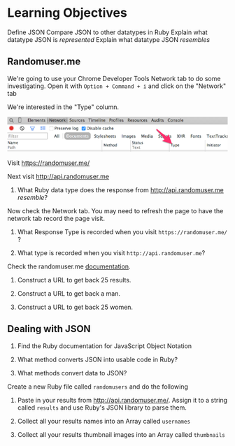 # Learning Objectives

Define JSON
Compare JSON to other datatypes in Ruby
Explain what datatype JSON is *represented*
Explain what datatype JSON *resembles*

## Randomuser.me

We're going to use your Chrome Developer Tools Network tab to do some investigating.  Open it with `Option + Command + i` and click on the "Network" tab

We're interested in the "Type" column.  

![:image](gravatar_app/public/img/network_tab.png)

Visit https://randomuser.me/

Next visit http://api.randomuser.me

1. What Ruby data type does the response from http://api.randomuser.me *resemble*?

Now check the Network tab.  You may need to refresh the page to have the network tab record the page visit.

1. What Response Type is recorded when you visit `https://randomuser.me/` ?

1. What type is recorded when you visit `http://api.randomuser.me`?

Check the randomuser.me [documentation](https://randomuser.me/documentation#results).

1.  Construct a URL to get back 25 results.

1.  Construct a URL to get back a man.

1.  Construct a URL to get back 25 women.

## Dealing with JSON

1. Find the Ruby documentation for JavaScript Object Notation

1. What method converts JSON into usable code in Ruby?

1. What methods convert data to JSON?

Create a new Ruby file called `randomusers` and do the following

1. Paste in your results from http://api.randomuser.me/. Assign it to a string called `results` and use Ruby's JSON library to parse them.

1. Collect all your results names into an Array called `usernames`

1.  Collect all your results thumbnail images into an Array called `thumbnails`
